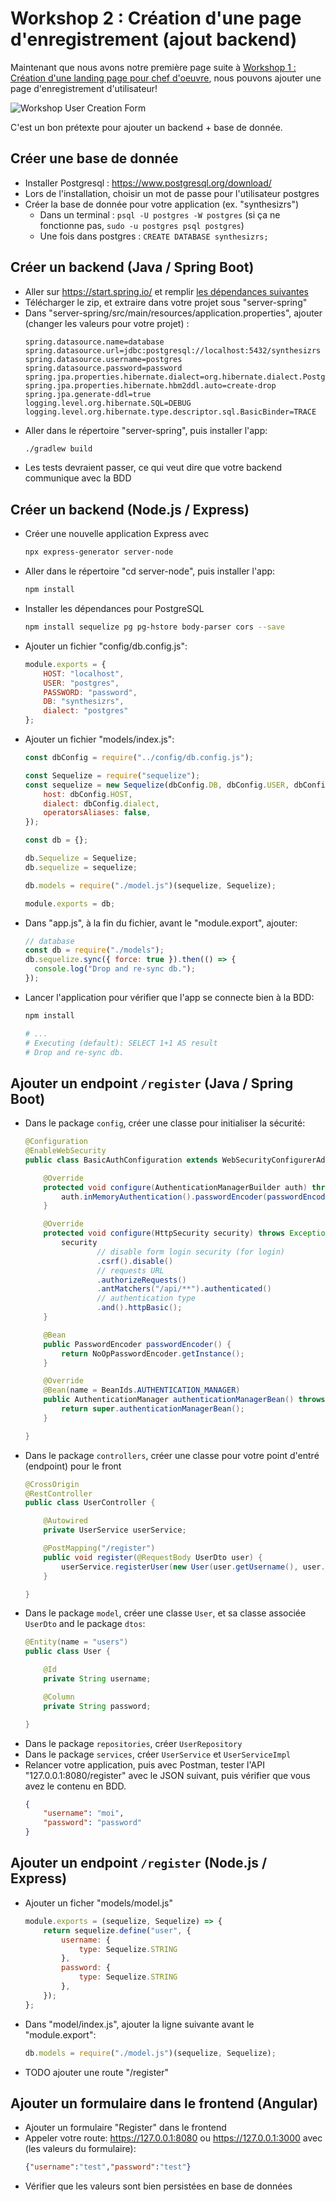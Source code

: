 # Workshop 2 : Création d'une page d'enregistrement (ajout backend)

Maintenant que nous avons notre première page suite à [Workshop 1 : Création d'une landing page pour chef d'oeuvre](1-landing-page), nous pouvons ajouter une page d'enregistrement d'utilisateur!

![Workshop User Creation Form](./workshop-user-creation-form.png)

C'est un bon prétexte pour ajouter un backend + base de donnée.

## Créer une base de donnée

- Installer Postgresql : https://www.postgresql.org/download/
- Lors de l'installation, choisir un mot de passe pour l'utilisateur postgres
- Créer la base de donnée pour votre application (ex. "synthesizrs")
    - Dans un terminal : `psql -U postgres -W postgres` (si ça ne fonctionne pas, `sudo -u postgres psql postgres`)
    - Une fois dans postgres : `CREATE DATABASE synthesizrs;`

## Créer un backend (Java / Spring Boot)

- Aller sur https://start.spring.io/ et remplir <a href="./workshop-backend-spring-bootstrap.png">les dépendances suivantes</a>
- Télécharger le zip, et extraire dans votre projet sous "server-spring"
- Dans "server-spring/src/main/resources/application.properties", ajouter (changer les valeurs pour votre projet) :
    ```properties
    spring.datasource.name=database
    spring.datasource.url=jdbc:postgresql://localhost:5432/synthesizrs
    spring.datasource.username=postgres
    spring.datasource.password=password
    spring.jpa.properties.hibernate.dialect=org.hibernate.dialect.PostgreSQL95Dialect
    spring.jpa.properties.hibernate.hbm2ddl.auto=create-drop
    spring.jpa.generate-ddl=true
    logging.level.org.hibernate.SQL=DEBUG
    logging.level.org.hibernate.type.descriptor.sql.BasicBinder=TRACE
    ```
- Aller dans le répertoire "server-spring", puis installer l'app:
    ```bash
    ./gradlew build
    ```
- Les tests devraient passer, ce qui veut dire que votre backend communique avec la BDD

## Créer un backend (Node.js / Express)

- Créer une nouvelle application Express avec
    ```bash
    npx express-generator server-node
    ```
- Aller dans le répertoire "cd server-node", puis installer l'app: 
    ```bash
    npm install
    ```
- Installer les dépendances pour PostgreSQL
    ```bash
    npm install sequelize pg pg-hstore body-parser cors --save
    ```
- Ajouter un fichier "config/db.config.js":
    ```javascript
    module.exports = {
        HOST: "localhost",
        USER: "postgres",
        PASSWORD: "password",
        DB: "synthesizrs",
        dialect: "postgres"
    };
    ```
- Ajouter un fichier "models/index.js":
    ```javascript
    const dbConfig = require("../config/db.config.js");
    
    const Sequelize = require("sequelize");
    const sequelize = new Sequelize(dbConfig.DB, dbConfig.USER, dbConfig.PASSWORD, {
        host: dbConfig.HOST,
        dialect: dbConfig.dialect,
        operatorsAliases: false,
    });
    
    const db = {};
    
    db.Sequelize = Sequelize;
    db.sequelize = sequelize;
    
    db.models = require("./model.js")(sequelize, Sequelize);
    
    module.exports = db;
    ```
- Dans "app.js", à la fin du fichier, avant le "module.export", ajouter:
    ```javascript
    // database
    const db = require("./models");
    db.sequelize.sync({ force: true }).then(() => {
      console.log("Drop and re-sync db.");
    });
    ```
- Lancer l'application pour vérifier que l'app se connecte bien à la BDD:
    ```bash
    npm install
    
    # ...
    # Executing (default): SELECT 1+1 AS result
    # Drop and re-sync db.
    ```

## Ajouter un endpoint `/register` (Java / Spring Boot)

- Dans le package `config`, créer une classe pour initialiser la sécurité:
    ```java
    @Configuration
    @EnableWebSecurity
    public class BasicAuthConfiguration extends WebSecurityConfigurerAdapter {
    
        @Override
        protected void configure(AuthenticationManagerBuilder auth) throws Exception {
            auth.inMemoryAuthentication().passwordEncoder(passwordEncoder());
        }
    
        @Override
        protected void configure(HttpSecurity security) throws Exception {
            security
                    // disable form login security (for login)
                    .csrf().disable()
                    // requests URL
                    .authorizeRequests()
                    .antMatchers("/api/**").authenticated()
                    // authentication type
                    .and().httpBasic();
        }
    
        @Bean
        public PasswordEncoder passwordEncoder() {
            return NoOpPasswordEncoder.getInstance();
        }
    
        @Override
        @Bean(name = BeanIds.AUTHENTICATION_MANAGER)
        public AuthenticationManager authenticationManagerBean() throws Exception {
            return super.authenticationManagerBean();
        }
    
    }
    ```
- Dans le package `controllers`, créer une classe pour votre point d'entré (endpoint) pour le front
    ```java
    @CrossOrigin
    @RestController
    public class UserController {
    
        @Autowired
        private UserService userService;
    
        @PostMapping("/register")
        public void register(@RequestBody UserDto user) {
            userService.registerUser(new User(user.getUsername(), user.getPassword()));
        }
    
    }
    ```
- Dans le package `model`, créer une classe `User`, et sa classe associée `UserDto` and le package `dtos`:
    ```java
    @Entity(name = "users")
    public class User {
    
        @Id
        private String username;
    
        @Column
        private String password;
    
    }
    ```
- Dans le package `repositories`, créer `UserRepository`
- Dans le package `services`, créer `UserService` et `UserServiceImpl`
- Relancer votre application, puis avec Postman, tester l'API "127.0.0.1:8080/register" avec le JSON suivant, puis vérifier que vous avez le contenu en BDD.
    ```json
    {
        "username": "moi",
        "password": "password"
    }
    ```

## Ajouter un endpoint `/register` (Node.js / Express)

- Ajouter un ficher "models/model.js"
    ```javascript
    module.exports = (sequelize, Sequelize) => {
        return sequelize.define("user", {
            username: {
                type: Sequelize.STRING
            },
            password: {
                type: Sequelize.STRING
            },
        });
    };
    ```
- Dans "model/index.js", ajouter la ligne suivante avant le "module.export":
    ```javascript
    db.models = require("./model.js")(sequelize, Sequelize);
    ```
- TODO ajouter une route "/register"

## Ajouter un formulaire dans le frontend (Angular)

- Ajouter un formulaire "Register" dans le frontend
- Appeler votre route: https://127.0.0.1:8080 ou https://127.0.0.1:3000 avec (les valeurs du formulaire):
    ```json
    {"username":"test","password":"test"}
    ```
- Vérifier que les valeurs sont bien persistées en base de données
